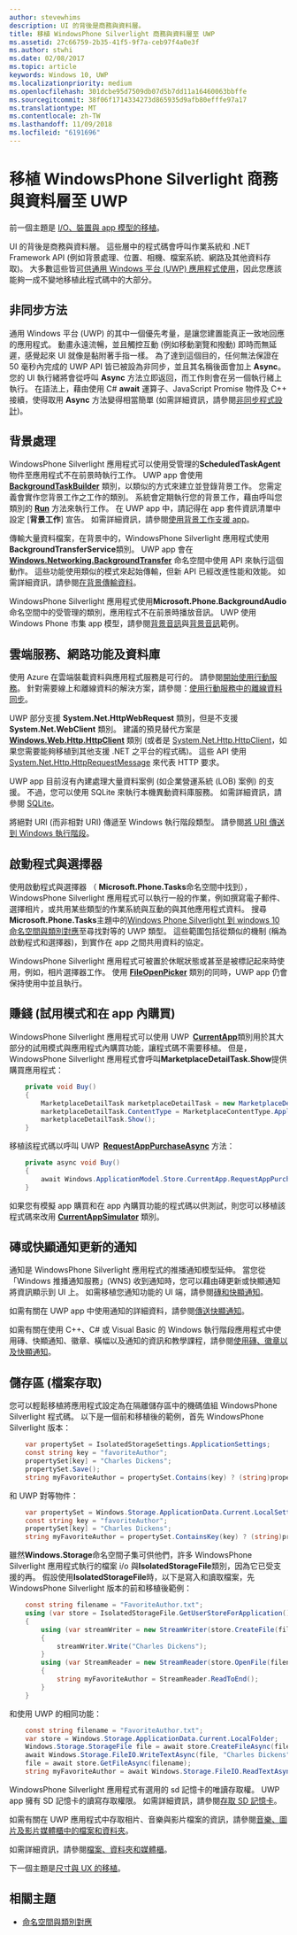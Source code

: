 ```yaml
---
author: stevewhims
description: UI 的背後是商務與資料層。
title: 移植 WindowsPhone Silverlight 商務與資料層至 UWP
ms.assetid: 27c66759-2b35-41f5-9f7a-ceb97f4a0e3f
ms.author: stwhi
ms.date: 02/08/2017
ms.topic: article
keywords: Windows 10, UWP
ms.localizationpriority: medium
ms.openlocfilehash: 301dcbe95d7509db07d5b7dd11a16460063bbffe
ms.sourcegitcommit: 38f06f1714334273d865935d9afb80efffe97a17
ms.translationtype: MT
ms.contentlocale: zh-TW
ms.lasthandoff: 11/09/2018
ms.locfileid: "6191696"
---
```

#  <a name="porting-windowsphone-silverlight-business-and-data-layers-to-uwp"></a>移植 WindowsPhone Silverlight 商務與資料層至 UWP


前一個主題是 [I/O、裝置與 app 模型的移植](wpsl-to-uwp-input-and-sensors.md)。

UI 的背後是商務與資料層。 這些層中的程式碼會呼叫作業系統和 .NET Framework API (例如背景處理、位置、相機、檔案系統、網路及其他資料存取)。 大多數這些皆[可供通用 Windows 平台 (UWP) 應用程式使用](https://msdn.microsoft.com/library/windows/apps/br211369)，因此您應該能夠一成不變地移植此程式碼中的大部分。

## <a name="asynchronous-methods"></a>非同步方法

通用 Windows 平台 (UWP) 的其中一個優先考量，是讓您建置能真正一致地回應的應用程式。 動畫永遠流暢，並且觸控互動 (例如移動瀏覽和撥動) 即時而無延遲，感覺起來 UI 就像是黏附著手指一樣。 為了達到這個目的，任何無法保證在 50 毫秒內完成的 UWP API 皆已被設為非同步，並且其名稱後面會加上 **Async**。 您的 UI 執行緒將會從呼叫 **Async** 方法立即返回，而工作則會在另一個執行緒上執行。 在語法上，藉由使用 C# **await** 運算子、JavaScript Promise 物件及 C++ 接續，使得取用 **Async** 方法變得相當簡單 (如需詳細資訊，請參閱[非同步程式設計](https://msdn.microsoft.com/library/windows/apps/mt187335))。

## <a name="background-processing"></a>背景處理

WindowsPhone Silverlight 應用程式可以使用受管理的**ScheduledTaskAgent**物件至應用程式不在前景時執行工作。 UWP app 會使用 [**BackgroundTaskBuilder**](https://msdn.microsoft.com/library/windows/apps/br224768) 類別，以類似的方式來建立並登錄背景工作。 您需定義會實作您背景工作之工作的類別。 系統會定期執行您的背景工作，藉由呼叫您類別的 [**Run**](https://msdn.microsoft.com/library/windows/apps/br224811) 方法來執行工作。 在 UWP app 中，請記得在 app 套件資訊清單中設定 [**背景工作**] 宣告。 如需詳細資訊，請參閱[使用背景工作支援 app](https://msdn.microsoft.com/library/windows/apps/mt299103)。

傳輸大量資料檔案，在背景中的，WindowsPhone Silverlight 應用程式使用**BackgroundTransferService**類別。 UWP app 會在 [**Windows.Networking.BackgroundTransfer**](https://msdn.microsoft.com/library/windows/apps/br207242) 命名空間中使用 API 來執行這個動作。 這些功能使用類似的模式來起始傳輸，但新 API 已經改進性能和效能。 如需詳細資訊，請參閱[在背景傳輸資料](https://msdn.microsoft.com/library/windows/apps/xaml/hh452975)。

WindowsPhone Silverlight 應用程式使用**Microsoft.Phone.BackgroundAudio**命名空間中的受管理的類別，應用程式不在前景時播放音訊。 UWP 使用 Windows Phone 市集 app 模型，請參閱[背景音訊](https://msdn.microsoft.com/library/windows/apps/mt282140)與[背景音訊](http://go.microsoft.com/fwlink/p/?linkid=619997)範例。

## <a name="cloud-services-networking-and-databases"></a>雲端服務、網路功能及資料庫

使用 Azure 在雲端裝載資料與應用程式服務是可行的。 請參閱[開始使用行動服務](http://go.microsoft.com/fwlink/p/?LinkID=403138)。 針對需要線上和離線資料的解決方案，請參閱：[使用行動服務中的離線資料同步](http://azure.microsoft.com/documentation/articles/mobile-services-windows-store-dotnet-get-started-offline-data/)。

UWP 部分支援 **System.Net.HttpWebRequest** 類別，但是不支援 **System.Net.WebClient** 類別。 建議的預見替代方案是 [**Windows.Web.Http.HttpClient**](https://msdn.microsoft.com/library/windows/apps/dn298639) 類別 (或者是 [System.Net.Http.HttpClient](https://msdn.microsoft.com/library/system.net.http.httpclient(v=vs.118).aspx)，如果您需要能夠移植到其他支援 .NET 之平台的程式碼)。 這些 API 使用 [System.Net.Http.HttpRequestMessage](https://msdn.microsoft.com/library/system.net.http.httprequestmessage.aspx) 來代表 HTTP 要求。

UWP app 目前沒有內建處理大量資料案例 (如企業營運系統 (LOB) 案例) 的支援。 不過，您可以使用 SQLite 來執行本機異動資料庫服務。 如需詳細資訊，請參閱 [SQLite](https://visualstudiogallery.msdn.microsoft.com/4913e7d5-96c9-4dde-a1a1-69820d615936)。

將絕對 URI (而非相對 URI) 傳遞至 Windows 執行階段類型。 請參閱[將 URI 傳送到 Windows 執行階段](https://msdn.microsoft.com/library/hh763341.aspx)。

## <a name="launchers-and-choosers"></a>啟動程式與選擇器

使用啟動程式與選擇器 （ **Microsoft.Phone.Tasks**命名空間中找到），WindowsPhone Silverlight 應用程式可以執行一般的作業，例如撰寫電子郵件、 選擇相片，或共用某些類型的作業系統與互動的與其他應用程式資料。 搜尋**Microsoft.Phone.Tasks**主題中的[Windows Phone Silverlight 到 windows 10 命名空間與類別對應](wpsl-to-uwp-namespace-and-class-mappings.md)至尋找對等的 UWP 類型。 這些範圍包括從類似的機制 (稱為啟動程式和選擇器)，到實作在 app 之間共用資料的協定。

WindowsPhone Silverlight 應用程式可被置於休眠狀態或甚至是被標記起來時使用，例如，相片選擇器工作。 使用 [**FileOpenPicker**](https://msdn.microsoft.com/library/windows/apps/br207847) 類別的同時，UWP app 仍會保持使用中並且執行。

## <a name="monetization-trial-mode-and-in-app-purchases"></a>賺錢 (試用模式和在 app 內購買)

WindowsPhone Silverlight 應用程式可以使用 UWP [**CurrentApp**](https://msdn.microsoft.com/library/windows/apps/hh779765)類別用於其大部分的試用模式與應用程式內購買功能，讓程式碼不需要移植。 但是，WindowsPhone Silverlight 應用程式會呼叫**MarketplaceDetailTask.Show**提供購買應用程式：

```csharp
    private void Buy()
    {
        MarketplaceDetailTask marketplaceDetailTask = new MarketplaceDetailTask();
        marketplaceDetailTask.ContentType = MarketplaceContentType.Applications;
        marketplaceDetailTask.Show();
    }
```

移植該程式碼以呼叫 UWP [**RequestAppPurchaseAsync**](https://msdn.microsoft.com/library/windows/apps/hh967813) 方法：

```csharp
    private async void Buy()
    {
        await Windows.ApplicationModel.Store.CurrentApp.RequestAppPurchaseAsync(false);
    }
```

如果您有模擬 app 購買和在 app 內購買功能的程式碼以供測試，則您可以移植該程式碼來改用 [**CurrentAppSimulator**](https://msdn.microsoft.com/library/windows/apps/hh779766) 類別。

## <a name="notifications-for-tile-or-toast-updates"></a>磚或快顯通知更新的通知

通知是 WindowsPhone Silverlight 應用程式的推播通知模型延伸。 當您從「Windows 推播通知服務」(WNS) 收到通知時，您可以藉由磚更新或快顯通知將資訊顯示到 UI 上。 如需移植您通知功能的 UI 端，請參閱[磚和快顯通知](w8x-to-uwp-porting-xaml-and-ui.md)。

如需有關在 UWP app 中使用通知的詳細資料，請參閱[傳送快顯通知](https://msdn.microsoft.com/library/windows/apps/xaml/hh868266)。

如需有關在使用 C++、C# 或 Visual Basic 的 Windows 執行階段應用程式中使用磚、快顯通知、徽章、橫幅以及通知的資訊和教學課程，請參閱[使用磚、徽章以及快顯通知](https://msdn.microsoft.com/library/windows/apps/xaml/hh868259)。

## <a name="storage-file-access"></a>儲存區 (檔案存取)

您可以輕鬆移植將應用程式設定為在隔離儲存區中的機碼值組 WindowsPhone Silverlight 程式碼。 以下是一個前和移植後的範例，首先 WindowsPhone Silverlight 版本：

```csharp
    var propertySet = IsolatedStorageSettings.ApplicationSettings;
    const string key = "favoriteAuthor";
    propertySet[key] = "Charles Dickens";
    propertySet.Save();
    string myFavoriteAuthor = propertySet.Contains(key) ? (string)propertySet[key] : "<none>";
```

和 UWP 對等物件：

```csharp
    var propertySet = Windows.Storage.ApplicationData.Current.LocalSettings.Values;
    const string key = "favoriteAuthor";
    propertySet[key] = "Charles Dickens";
    string myFavoriteAuthor = propertySet.ContainsKey(key) ? (string)propertySet[key] : "<none>";
```

雖然**Windows.Storage**命名空間子集可供他們，許多 WindowsPhone Silverlight 應用程式執行的檔案 i/o 與**IsolatedStorageFile**類別，因為它已受支援的再。 假設使用**IsolatedStorageFile**時，以下是寫入和讀取檔案，先 WindowsPhone Silverlight 版本的前和移植後範例：

```csharp
    const string filename = "FavoriteAuthor.txt";
    using (var store = IsolatedStorageFile.GetUserStoreForApplication())
    {
        using (var streamWriter = new StreamWriter(store.CreateFile(filename)))
        {
            streamWriter.Write("Charles Dickens");
        }
        using (var StreamReader = new StreamReader(store.OpenFile(filename, FileMode.Open, FileAccess.Read)))
        {
            string myFavoriteAuthor = StreamReader.ReadToEnd();
        }
    }
```

和使用 UWP 的相同功能：

```csharp
    const string filename = "FavoriteAuthor.txt";
    var store = Windows.Storage.ApplicationData.Current.LocalFolder;
    Windows.Storage.StorageFile file = await store.CreateFileAsync(filename, Windows.Storage.CreationCollisionOption.ReplaceExisting);
    await Windows.Storage.FileIO.WriteTextAsync(file, "Charles Dickens");
    file = await store.GetFileAsync(filename);
    string myFavoriteAuthor = await Windows.Storage.FileIO.ReadTextAsync(file);
```

WindowsPhone Silverlight 應用程式有選用的 sd 記憶卡的唯讀存取權。 UWP app 擁有 SD 記憶卡的讀寫存取權限。 如需詳細資訊，請參閱[存取 SD 記憶卡](https://msdn.microsoft.com/library/windows/apps/mt188699)。

如需有關在 UWP 應用程式中存取相片、音樂與影片檔案的資訊，請參閱[音樂、圖片及影片媒體櫃中的檔案和資料夾](https://msdn.microsoft.com/library/windows/apps/mt188703)。

如需詳細資訊，請參閱[檔案、資料夾和媒體櫃](https://msdn.microsoft.com/library/windows/apps/mt185399)。

下一個主題是[尺寸與 UX 的移植](wpsl-to-uwp-form-factors-and-ux.md)。

## <a name="related-topics"></a>相關主題

* [命名空間與類別對應](wpsl-to-uwp-namespace-and-class-mappings.md)
 

